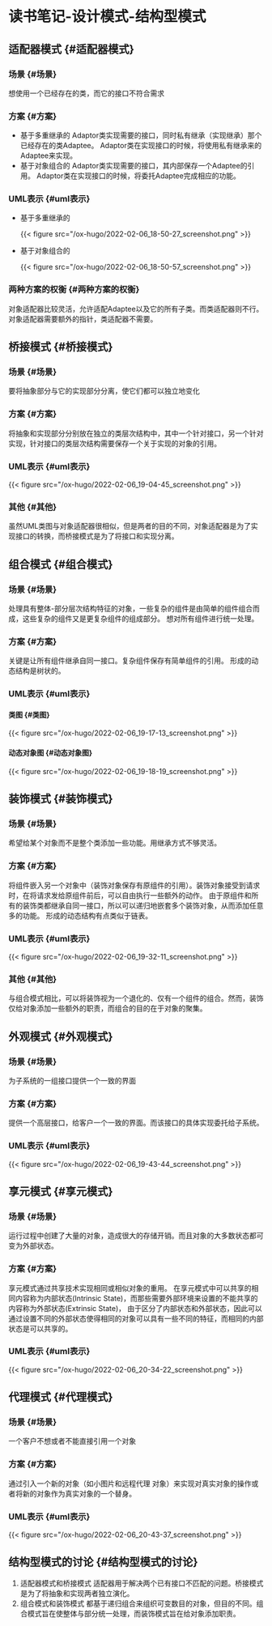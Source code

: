 # 读书笔记-设计模式-结构型模式


## 适配器模式 {#适配器模式}


### 场景 {#场景}

想使用一个已经存在的类，而它的接口不符合需求


### 方案 {#方案}

-   基于多重继承的
    Adaptor类实现需要的接口，同时私有继承（实现继承）那个已经存在的类Adaptee。
    Adaptor类在实现接口的时候，将使用私有继承来的Adaptee来实现。
-   基于对象组合的
    Adaptor类实现需要的接口，其内部保存一个Adaptee的引用。
    Adaptor类在实现接口的时候，将委托Adaptee完成相应的功能。


### UML表示 {#uml表示}

-   基于多重继承的

    {{< figure src="/ox-hugo/2022-02-06_18-50-27_screenshot.png" >}}
-   基于对象组合的

    {{< figure src="/ox-hugo/2022-02-06_18-50-57_screenshot.png" >}}


### 两种方案的权衡 {#两种方案的权衡}

对象适配器比较灵活，允许适配Adaptee以及它的所有子类。而类适配器则不行。
对象适配器需要额外的指针，类适配器不需要。


## 桥接模式 {#桥接模式}


### 场景 {#场景}

要将抽象部分与它的实现部分分离，使它们都可以独立地变化


### 方案 {#方案}

将抽象和实现部分分别放在独立的类层次结构中，其中一个针对接口，另一个针对实现，针对接口的类层次结构需要保存一个关于实现的对象的引用。


### UML表示 {#uml表示}

{{< figure src="/ox-hugo/2022-02-06_19-04-45_screenshot.png" >}}


### 其他 {#其他}

虽然UML类图与对象适配器很相似，但是两者的目的不同，对象适配器是为了实现接口的转换，而桥接模式是为了将接口和实现分离。


## 组合模式 {#组合模式}


### 场景 {#场景}

处理具有整体-部分层次结构特征的对象，一些复杂的组件是由简单的组件组合而成，这些复杂的组件又是更复杂组件的组成部分。
想对所有组件进行统一处理。


### 方案 {#方案}

关键是让所有组件继承自同一接口。复杂组件保存有简单组件的引用。
形成的动态结构是树状的。


### UML表示 {#uml表示}


#### 类图 {#类图}

{{< figure src="/ox-hugo/2022-02-06_19-17-13_screenshot.png" >}}


#### 动态对象图 {#动态对象图}

{{< figure src="/ox-hugo/2022-02-06_19-18-19_screenshot.png" >}}


## 装饰模式 {#装饰模式}


### 场景 {#场景}

希望给某个对象而不是整个类添加一些功能。用继承方式不够灵活。


### 方案 {#方案}

将组件嵌入另一个对象中（装饰对象保存有原组件的引用）。装饰对象接受到请求时，在将请求发给原组件前后，可以自由执行一些额外的动作。
由于原组件和所有的装饰类都继承自同一接口，所以可以递归地嵌套多个装饰对象，从而添加任意多的功能。
形成的动态结构有点类似于链表。


### UML表示 {#uml表示}

{{< figure src="/ox-hugo/2022-02-06_19-32-11_screenshot.png" >}}


### 其他 {#其他}

与组合模式相比，可以将装饰视为一个退化的、仅有一个组件的组合。然而，装饰仅给对象添加一些额外的职责，而组合的目的在于对象的聚集。


## 外观模式 {#外观模式}


### 场景 {#场景}

为子系统的一组接口提供一个一致的界面


### 方案 {#方案}

提供一个高层接口，给客户一个一致的界面。而该接口的具体实现委托给子系统。


### UML表示 {#uml表示}

{{< figure src="/ox-hugo/2022-02-06_19-43-44_screenshot.png" >}}


## 享元模式 {#享元模式}


### 场景 {#场景}

运行过程中创建了大量的对象，造成很大的存储开销。而且对象的大多数状态都可变为外部状态。


### 方案 {#方案}

享元模式通过共享技术实现相同或相似对象的重用。
在享元模式中可以共享的相同内容称为内部状态(Intrinsic State)，而那些需要外部环境来设置的不能共享的内容称为外部状态(Extrinsic State)，
由于区分了内部状态和外部状态，因此可以通过设置不同的外部状态使得相同的对象可以具有一些不同的特征，而相同的内部状态是可以共享的。


### UML表示 {#uml表示}

{{< figure src="/ox-hugo/2022-02-06_20-34-22_screenshot.png" >}}


## 代理模式 {#代理模式}


### 场景 {#场景}

一个客户不想或者不能直接引用一个对象


### 方案 {#方案}

通过引入一个新的对象（如小图片和远程代理 对象）来实现对真实对象的操作或者将新的对象作为真实对象的一个替身。


### UML表示 {#uml表示}

{{< figure src="/ox-hugo/2022-02-06_20-43-37_screenshot.png" >}}


## 结构型模式的讨论 {#结构型模式的讨论}

1.  适配器模式和桥接模式
    适配器用于解决两个已有接口不匹配的问题。桥接模式是为了将抽象和实现两者独立演化。
2.  组合模式和装饰模式
    都基于递归组合来组织可变数目的对象，但目的不同。组合模式旨在使整体与部分统一处理，而装饰模式旨在给对象添加职责。

